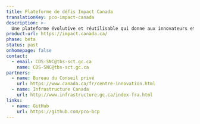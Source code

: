 ```yaml
---
title: Plateforme de défis Impact Canada
translationKey: pco-impact-canada
description: >-
  Une plateforme évolutive et réutilisable qui donne aux innovateurs et aux entrepreneurs de nouvelles occasions d’aider à résoudre les plus grands défis du Canada.
product-url: https://impact.canada.ca/
phase: beta
status: past
onhomepage: false
contact:
  - email: CDS-SNC@tbs-sct.gc.ca
    name: CDS-SNC@tbs-sct.gc.ca
partners:
  - name: Bureau du Conseil privé
    url: https://www.canada.ca/fr/centre-innovation.html
  - name: Infrastructure Canada
    url: http://www.infrastructure.gc.ca/index-fra.html
links:
  - name: GitHub
    url: https://github.com/pco-bcp
---
```

